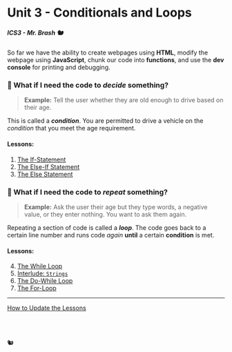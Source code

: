 # Unit 3 - Conditionals and Loops

##### ICS3 - Mr. Brash 🐿️


So far we have the ability to create webpages using **HTML**, modify the webpage using **JavaScript**, chunk our code into **functions**, and use the **dev console** for printing and debugging.

### 🤔 What if I need the code to _decide_ something?

> **Example:** Tell the user whether they are old enough to drive based on their age.

This is called a **_condition_**. You are permitted to drive a vehicle on the _condition_ that you meet the age requirement.

#### Lessons:

1. [The If-Statement](./Lessons/1%20-%20Conditionals/1%20-%20IF.md)
2. [The Else-If Statement](./Lessons/1%20-%20Conditionals/2%20-%20Else-If.md)
3. [The Else Statement](./Lessons/1%20-%20Conditionals/3%20-%20Else.md)

### 🤔 What if I need the code to _repeat_ something?

> **Example:** Ask the user their age but they type words, a negative value, or they enter nothing. You want to ask them again.

Repeating a section of code is called a **_loop_**. The code goes back to a certain line number and runs code _again_ **until** a certain **condition** is met.

#### Lessons:

4. [The While Loop](./Lessons/2%20-%20Loops/4%20-%20While.md)
5. [Interlude: `Strings`](./Lessons/2%20-%20Loops/5%20-%20Interlude_Strings.md)
6. [The Do-While Loop](./Lessons/2%20-%20Loops/6%20-%20Do-While.md)
7. [The For-Loop](./Lessons/2%20-%20Loops/7%20-%20For.md)

---

[How to Update the Lessons](./Lessons/Update.md)


<br>
<br>

🐿️
